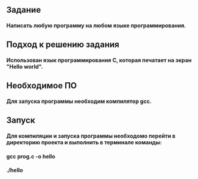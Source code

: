 ## Задание

#### Написать любую программу на любом языке программирования.

## Подход к решению задания

#### Использован язык программирования С, которая печатает на экран "Hello world".

## Необходимое ПО

#### Для запуска программы необходим компилятор gсс.

## Запуск

#### Для компиляции и запуска программы необходомо перейти в директорию проекта и выполнить в терминале команды:

#### gсc prog.c -o hello
#### ./hello
